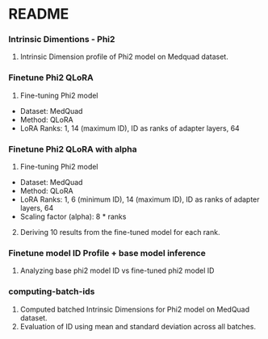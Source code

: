 # README
### Intrinsic Dimentions - Phi2
1. Intrinsic Dimension profile of Phi2 model on Medquad dataset. 

### Finetune Phi2 QLoRA
1. Fine-tuning Phi2 model
  - Dataset: MedQuad
  - Method: QLoRA
  - LoRA Ranks: 1, 14 (maximum ID), ID as ranks of adapter layers, 64

### Finetune Phi2 QLoRA with alpha
1. Fine-tuning Phi2 model
  - Dataset: MedQuad
  - Method: QLoRA
  - LoRA Ranks: 1, 6 (minimum ID), 14 (maximum ID), ID as ranks of adapter layers, 64
  - Scaling factor (alpha): 8 * ranks
2. Deriving 10 results from the fine-tuned model for each rank.

### Finetune model ID Profile + base model inference
1. Analyzing base phi2 model ID vs fine-tuned phi2 model ID

### computing-batch-ids
1. Computed batched Intrinsic Dimensions for Phi2 model on MedQuad dataset.
2. Evaluation of ID using mean and standard deviation across all batches.
